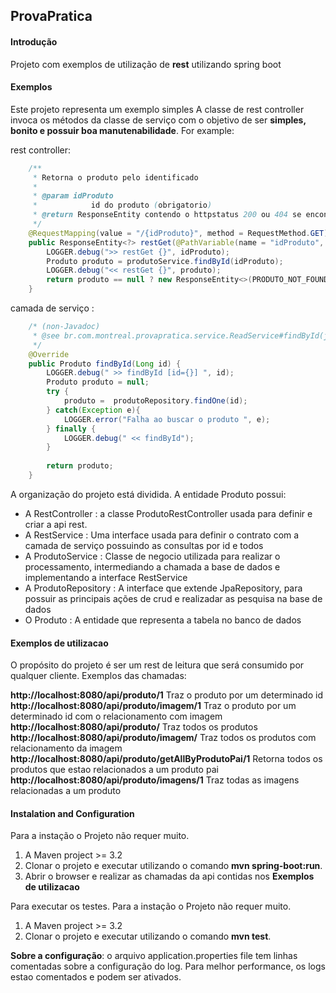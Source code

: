 ## ProvaPratica

#### Introdução

Projeto com exemplos de utilização de **rest** utilizando spring boot



#### Exemplos
Este projeto representa um exemplo simples
A classe de rest controller invoca os métodos da classe de serviço com o objetivo de ser **simples, bonito e possuir boa manutenabilidade**.
For example:

rest controller:

```java
	/**
	 * Retorna o produto pelo identificado
	 * 
	 * @param idProduto
	 *            id do produto (obrigatorio)
	 * @return ResponseEntity contendo o httpstatus 200 ou 404 se encontrado. Para 200 retorna os dados da entidade para 404 uma string de aviso
	 */
	@RequestMapping(value = "/{idProduto}", method = RequestMethod.GET)
	public ResponseEntity<?> restGet(@PathVariable(name = "idProduto", required = true) Long idProduto) {
		LOGGER.debug(">> restGet {}", idProduto);
		Produto produto = produtoService.findById(idProduto);
		LOGGER.debug("<< restGet {}", produto);
		return produto == null ? new ResponseEntity<>(PRODUTO_NOT_FOUND, HttpStatus.NOT_FOUND) : new ResponseEntity<>(produto, HttpStatus.OK);
	}
```

camada de serviço :

```java
	/* (non-Javadoc)
	 * @see br.com.montreal.provapratica.service.ReadService#findById(java.lang.Long)
	 */
	@Override
	public Produto findById(Long id) {
		LOGGER.debug(" >> findById [id={}] ", id);
		Produto produto = null;
		try {
			produto =  produtoRepository.findOne(id);
		} catch(Exception e){
			LOGGER.error("Falha ao buscar o produto ", e);
		} finally {
			LOGGER.debug(" << findById");
		}
		
		return produto;
	}
```

A organização do projeto está dividida.
A entidade Produto possui:
* A RestController : a classe ProdutoRestController usada para definir e criar a api rest.
* A RestService : Uma interface usada para definir o contrato com a camada de serviço possuindo as consultas por id e todos
* A ProdutoService : Classe de negocio utilizada para realizar o processamento, intermediando a chamada a base de dados e implementando a interface RestService
* A ProdutoRepository : A interface  que  extende JpaRepository, para possuir as principais ações de crud e realizadar as pesquisa na base de dados
* O Produto : A entidade que representa a tabela no banco de dados

#### Exemplos de utilizacao

O propósito do projeto é ser um rest de leitura que será consumido por qualquer cliente. Exemplos das chamadas:


**http://localhost:8080/api/produto/1**  Traz o produto por um determinado id  
**http://localhost:8080/api/produto/imagem/1**  Traz o produto por um determinado id com o relacionamento com imagem  
**http://localhost:8080/api/produto/**  Traz todos os produtos  
**http://localhost:8080/api/produto/imagem/**  Traz todos os produtos com relacionamento da imagem  
**http://localhost:8080/api/produto/getAllByProdutoPai/1**  Retorna todos os produtos que estao relacionados a um produto pai  
**http://localhost:8080/api/produto/imagens/1**  Traz todas as imagens relacionadas a um produto  

#### Instalation and Configuration

Para a instação o Projeto não requer muito.  
1. A Maven project >= 3.2 
2. Clonar o projeto e executar utilizando o comando **mvn spring-boot:run**.
3. Abrir o browser e realizar as chamadas da api contidas nos **Exemplos de utilizacao**

Para executar os testes.
Para a instação o Projeto não requer muito.  
1. A Maven project >= 3.2 
2. Clonar o projeto e executar utilizando o comando **mvn test**.

**Sobre a configuração**: o arquivo application.properties file tem linhas comentadas sobre a configuração do log.
Para melhor performance, os logs estao comentados e podem ser ativados.
